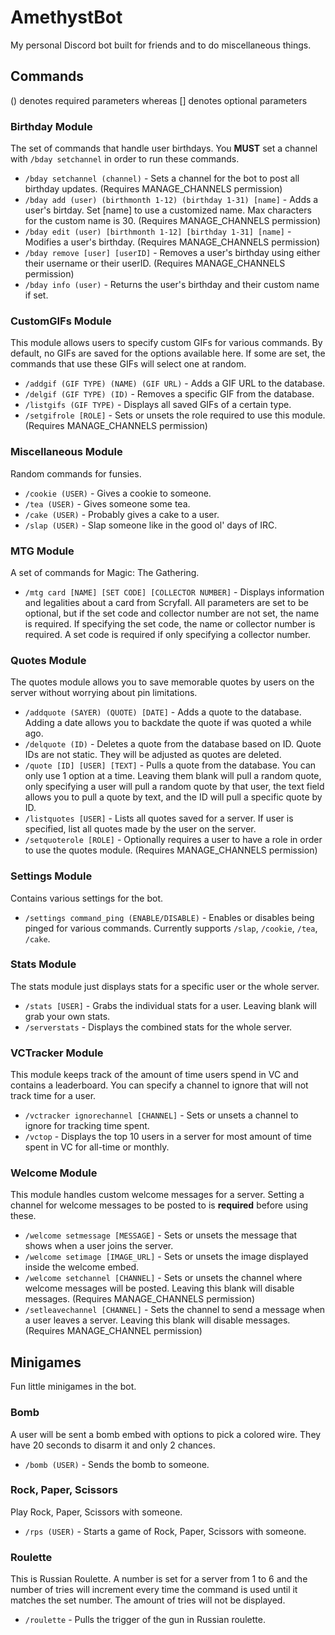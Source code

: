 # AmethystBot

My personal Discord bot built for friends and to do miscellaneous things.

## Commands
() denotes required parameters whereas [] denotes optional parameters

### Birthday Module
The set of commands that handle user birthdays. You **MUST** set a channel with `/bday setchannel` in order to run these commands.

- `/bday setchannel (channel)` - Sets a channel for the bot to post all birthday updates. (Requires MANAGE_CHANNELS permission)
- `/bday add (user) (birthmonth 1-12) (birthday 1-31) [name]` - Adds a user's birtday. Set [name] to use a customized name. Max characters for the custom name is 30. (Requires MANAGE_CHANNELS permission)
- `/bday edit (user) [birthmonth 1-12] [birthday 1-31] [name]` - Modifies a user's birthday. (Requires MANAGE_CHANNELS permission)
- `/bday remove [user] [userID]` - Removes a user's birthday using either their username or their userID. (Requires MANAGE_CHANNELS permission)
- `/bday info (user)` - Returns the user's birthday and their custom name if set.

### CustomGIFs Module
This module allows users to specify custom GIFs for various commands. By default, no GIFs are saved for the options available here. If some are set, the commands
that use these GIFs will select one at random.

- `/addgif (GIF TYPE) (NAME) (GIF URL)` - Adds a GIF URL to the database.
- `/delgif (GIF TYPE) (ID)` - Removes a specific GIF from the database.
- `/listgifs (GIF TYPE)` - Displays all saved GIFs of a certain type.
- `/setgifrole [ROLE]` - Sets or unsets the role required to use this module. (Requires MANAGE_CHANNELS permission)

### Miscellaneous Module
Random commands for funsies.

- `/cookie (USER)` - Gives a cookie to someone.
- `/tea (USER)` - Gives someone some tea.
- `/cake (USER)` - Probably gives a cake to a user.
- `/slap (USER)` - Slap someone like in the good ol' days of IRC.

### MTG Module
A set of commands for Magic: The Gathering.

- `/mtg card [NAME] [SET CODE] [COLLECTOR NUMBER]` - Displays information and legalities about a card from Scryfall. All parameters are set to be optional,
    but if the set code and collector number are not set, the name is required. If specifying the set code, the name or collector number is required.
    A set code is required if only specifying a collector number.

### Quotes Module
The quotes module allows you to save memorable quotes by users on the server without worrying about pin limitations.

- `/addquote (SAYER) (QUOTE) [DATE]` -  Adds a quote to the database. Adding a date allows you to backdate the quote if was quoted a while ago.
- `/delquote (ID)` - Deletes a quote from the database based on ID. Quote IDs are not static. They will be adjusted as quotes are deleted.
- `/quote [ID] [USER] [TEXT]` - Pulls a quote from the database. You can only use 1 option at a time. Leaving them blank will pull a random quote, only specifying
    a user will pull a random quote by that user, the text field allows you to pull a quote by text, and the ID will pull a specific quote by ID.
- `/listquotes [USER]` - Lists all quotes saved for a server. If user is specified, list all quotes made by the user on the server.
- `/setquoterole [ROLE]` - Optionally requires a user to have a role in order to use the quotes module. (Requires MANAGE_CHANNELS permission)

### Settings Module
Contains various settings for the bot.
- `/settings command_ping (ENABLE/DISABLE)` - Enables or disables being pinged for various commands. Currently supports `/slap`, `/cookie`, `/tea`, `/cake`.

### Stats Module
The stats module just displays stats for a specific user or the whole server.

- `/stats [USER]` - Grabs the individual stats for a user. Leaving blank will grab your own stats.
- `/serverstats` - Displays the combined stats for the whole server.

### VCTracker Module
This module keeps track of the amount of time users spend in VC and contains a leaderboard. You can specify a channel to ignore that will not track time for a user.

- `/vctracker ignorechannel [CHANNEL]` - Sets or unsets a channel to ignore for tracking time spent.
- `/vctop` - Displays the top 10 users in a server for most amount of time spent in VC for all-time or monthly.

### Welcome Module
This module handles custom welcome messages for a server. Setting a channel for welcome messages to be posted to is **required** before using these.

- `/welcome setmessage [MESSAGE]` - Sets or unsets the message that shows when a user joins the server.
- `/welcome setimage [IMAGE_URL]` - Sets or unsets the image displayed inside the welcome embed.
- `/welcome setchannel [CHANNEL]` - Sets or unsets the channel where welcome messages will be posted. Leaving this blank will disable messages. (Requires MANAGE_CHANNELS permission)
- `/setleavechannel [CHANNEL]` - Sets the channel to send a message when a user leaves a server. Leaving this blank will disable messages. (Requires MANAGE_CHANNEL permission)

## Minigames
Fun little minigames in the bot.

### Bomb
A user will be sent a bomb embed with options to pick a colored wire. They have 20 seconds to disarm it and only 2 chances.

- `/bomb (USER)` - Sends the bomb to someone.

### Rock, Paper, Scissors
Play Rock, Paper, Scissors with someone.

- `/rps (USER)` - Starts a game of Rock, Paper, Scissors with someone.

### Roulette
This is Russian Roulette. A number is set for a server from 1 to 6 and the number of tries will increment every time the command is used until it matches
the set number. The amount of tries will not be displayed.

- `/roulette` - Pulls the trigger of the gun in Russian roulette.